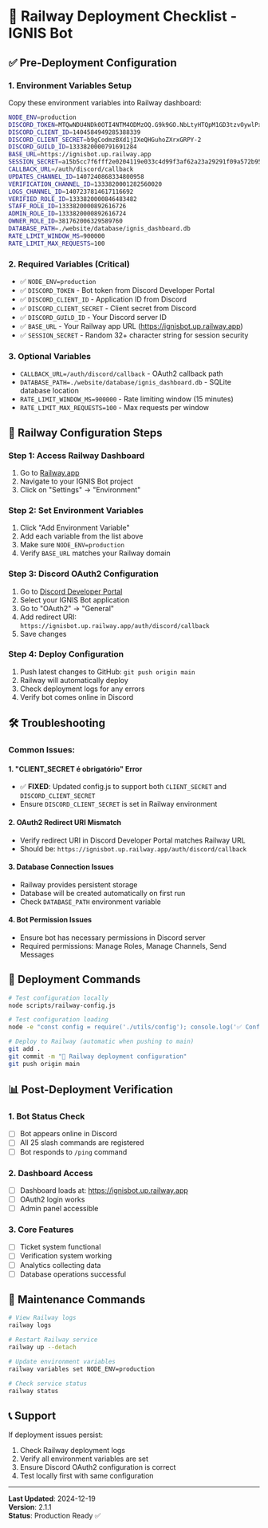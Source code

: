 # 🚂 Railway Deployment Checklist - IGNIS Bot

## ✅ Pre-Deployment Configuration

### 1. Environment Variables Setup
Copy these environment variables into Railway dashboard:

```bash
NODE_ENV=production
DISCORD_TOKEN=MTQwNDU4NDk0OTI4NTM4ODMzOQ.G9k9GO.NbLtyHTQpM1GD3tzvOywlPxQn9qQFWATemyZGk
DISCORD_CLIENT_ID=1404584949285388339
DISCORD_CLIENT_SECRET=b9gCodmzBXd1jIXeQHGuhoZXrxGRPY-2
DISCORD_GUILD_ID=1333820000791691284
BASE_URL=https://ignisbot.up.railway.app
SESSION_SECRET=a15b5cc7f6fff2e0204119e033c4d99f3af62a23a29291f09a572b954105e96f
CALLBACK_URL=/auth/discord/callback
UPDATES_CHANNEL_ID=1407240868334800958
VERIFICATION_CHANNEL_ID=1333820001282560020
LOGS_CHANNEL_ID=1407237814617116692
VERIFIED_ROLE_ID=1333820000846483482
STAFF_ROLE_ID=1333820000892616726
ADMIN_ROLE_ID=1333820000892616724
OWNER_ROLE_ID=381762006329589760
DATABASE_PATH=./website/database/ignis_dashboard.db
RATE_LIMIT_WINDOW_MS=900000
RATE_LIMIT_MAX_REQUESTS=100
```

### 2. Required Variables (Critical)
- ✅ `NODE_ENV=production`
- ✅ `DISCORD_TOKEN` - Bot token from Discord Developer Portal
- ✅ `DISCORD_CLIENT_ID` - Application ID from Discord
- ✅ `DISCORD_CLIENT_SECRET` - Client secret from Discord
- ✅ `DISCORD_GUILD_ID` - Your Discord server ID
- ✅ `BASE_URL` - Your Railway app URL (https://ignisbot.up.railway.app)
- ✅ `SESSION_SECRET` - Random 32+ character string for session security

### 3. Optional Variables
- `CALLBACK_URL=/auth/discord/callback` - OAuth2 callback path
- `DATABASE_PATH=./website/database/ignis_dashboard.db` - SQLite database location
- `RATE_LIMIT_WINDOW_MS=900000` - Rate limiting window (15 minutes)
- `RATE_LIMIT_MAX_REQUESTS=100` - Max requests per window

## 🔧 Railway Configuration Steps

### Step 1: Access Railway Dashboard
1. Go to [Railway.app](https://railway.app)
2. Navigate to your IGNIS Bot project
3. Click on "Settings" → "Environment"

### Step 2: Set Environment Variables
1. Click "Add Environment Variable"
2. Add each variable from the list above
3. Make sure `NODE_ENV=production`
4. Verify `BASE_URL` matches your Railway domain

### Step 3: Discord OAuth2 Configuration
1. Go to [Discord Developer Portal](https://discord.com/developers/applications)
2. Select your IGNIS Bot application
3. Go to "OAuth2" → "General"
4. Add redirect URI: `https://ignisbot.up.railway.app/auth/discord/callback`
5. Save changes

### Step 4: Deploy Configuration
1. Push latest changes to GitHub: `git push origin main`
2. Railway will automatically deploy
3. Check deployment logs for any errors
4. Verify bot comes online in Discord

## 🛠️ Troubleshooting

### Common Issues:

#### 1. "CLIENT_SECRET é obrigatório" Error
- ✅ **FIXED**: Updated config.js to support both `CLIENT_SECRET` and `DISCORD_CLIENT_SECRET`
- Ensure `DISCORD_CLIENT_SECRET` is set in Railway environment

#### 2. OAuth2 Redirect URI Mismatch
- Verify redirect URI in Discord Developer Portal matches Railway URL
- Should be: `https://ignisbot.up.railway.app/auth/discord/callback`

#### 3. Database Connection Issues
- Railway provides persistent storage
- Database will be created automatically on first run
- Check `DATABASE_PATH` environment variable

#### 4. Bot Permission Issues
- Ensure bot has necessary permissions in Discord server
- Required permissions: Manage Roles, Manage Channels, Send Messages

## 🚀 Deployment Commands

```bash
# Test configuration locally
node scripts/railway-config.js

# Test configuration loading
node -e "const config = require('./utils/config'); console.log('✅ Config OK');"

# Deploy to Railway (automatic when pushing to main)
git add .
git commit -m "🚂 Railway deployment configuration"
git push origin main
```

## 📊 Post-Deployment Verification

### 1. Bot Status Check
- [ ] Bot appears online in Discord
- [ ] All 25 slash commands are registered
- [ ] Bot responds to `/ping` command

### 2. Dashboard Access
- [ ] Dashboard loads at: https://ignisbot.up.railway.app
- [ ] OAuth2 login works
- [ ] Admin panel accessible

### 3. Core Features
- [ ] Ticket system functional
- [ ] Verification system working
- [ ] Analytics collecting data
- [ ] Database operations successful

## 🔄 Maintenance Commands

```bash
# View Railway logs
railway logs

# Restart Railway service
railway up --detach

# Update environment variables
railway variables set NODE_ENV=production

# Check service status
railway status
```

## 📞 Support

If deployment issues persist:
1. Check Railway deployment logs
2. Verify all environment variables are set
3. Ensure Discord OAuth2 configuration is correct
4. Test locally first with same configuration

---

**Last Updated**: 2024-12-19  
**Version**: 2.1.1  
**Status**: Production Ready ✅
